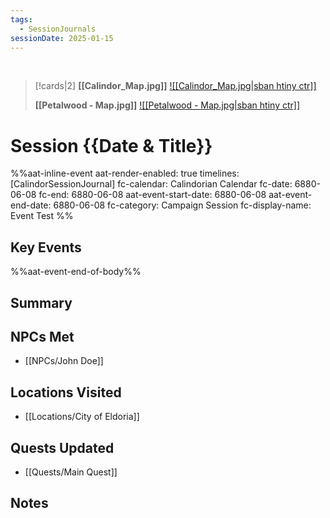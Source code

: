 ```yaml
---
tags:
  - SessionJournals
sessionDate: 2025-01-15
---
```


<br>

> [!cards|2]
> **[[Calindor_Map.jpg]]**
> [![[Calindor_Map.jpg\|sban htiny ctr]]](Calindor.md)
> 
> **[[Petalwood - Map.jpg]]**
> [![[Petalwood - Map.jpg\|sban htiny ctr]]](Petalwood.md)


# Session {{Date & Title}}


%%aat-inline-event
aat-render-enabled: true
timelines: [CalindorSessionJournal]
fc-calendar: Calindorian Calendar
fc-date: 6880-06-08
fc-end: 6880-06-08
aat-event-start-date: 6880-06-08
aat-event-end-date: 6880-06-08
fc-category: Campaign Session
fc-display-name: Event Test
%%

## Key Events



%%aat-event-end-of-body%%


## Summary



## NPCs Met
- [[NPCs/John Doe]]

## Locations Visited
- [[Locations/City of Eldoria]]


## Quests Updated
- [[Quests/Main Quest]]

## Notes




